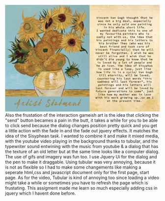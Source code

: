 ![alt text](https://github.com/nesreentrgalal/cart263/blob/master/assigments/project1/artist_Statement.png)
Also the frustation of the interaction gameish art is the idea that clicking the "send" button becames
a pain in the butt, it takes a while for you to be able to click send because the dialog changes position
pretty quick and you get a little action with the fade in and the fade out jquery effects. It matches the idea of the Sisyphean task. I wanted to combine it and make it mixed media, with the youtube video playing in the background thanks to tubular, and the typewriter sound entwining with the music from youtube & a dialog that has the texture of an old letter but at the same time looks like a computer dialog. The use of gifs and imagery was fun too. I use Jquery Ui for the dialog and the pen to make it draggable. Using tubular was very annoying, because it is not as flexible so I had to make some changements like making a seperate html,css and javascript document only for the first page, start page.
As for the video, Tubular is kind of annoying too since loading a video might take a while or sometimes you have to refresh the page which is frustating. This assigment made me learn so much especially adding css in jquery which I havent done before.
